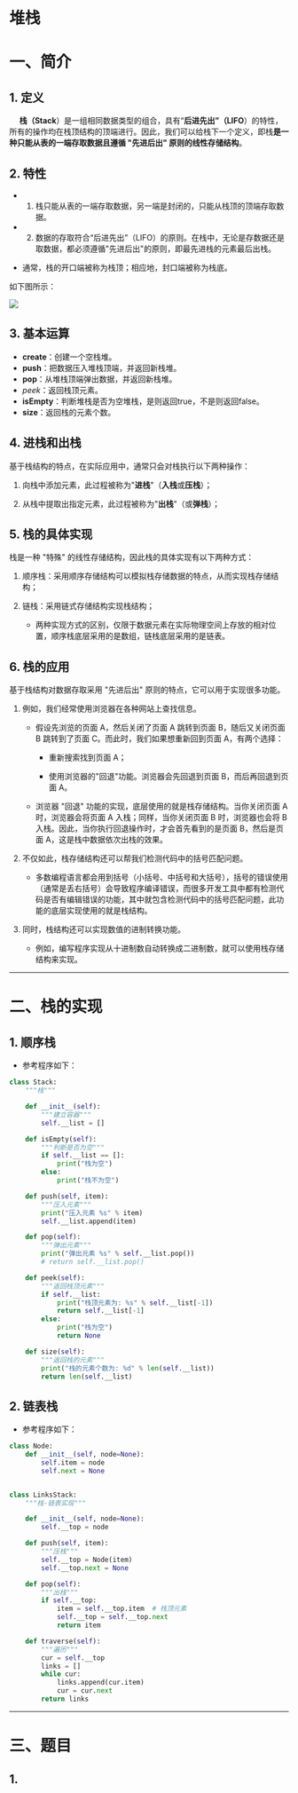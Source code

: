 # 堆栈
# 一、简介
## 1. 定义
&#8195; **栈（Stack**）是一组相同数据类型的组合，具有“**后进先出”（LIFO**）的特性，所有的操作均在栈顶结构的顶端进行。因此，我们可以给栈下一个定义，即栈**是一种只能从表的一端存取数据且遵循 "先进后出" 原则的线性存储结构**。

## 2. 特性
* 1. 栈只能从表的一端存取数据，另一端是封闭的，只能从栈顶的顶端存取数据。

* 2. 数据的存取符合“后进先出”（LIFO）的原则。在栈中，无论是存数据还是取数据，都必须遵循"先进后出"的原则，即最先进栈的元素最后出栈。

* 通常，栈的开口端被称为栈顶；相应地，封口端被称为栈底。

如下图所示：

![](https://upload-images.jianshu.io/upload_images/16911112-3a72decf1e117ac9.png?imageMogr2/auto-orient/strip%7CimageView2/2/w/1240)

## 3. 基本运算
* **create**：创建一个空栈堆。
* **push**：把数据压入堆栈顶端，并返回新栈堆。
* **pop**：从堆栈顶端弹出数据，并返回新栈堆。
* *peek*：返回栈顶元素。
* **isEmpty**：判断堆栈是否为空堆栈，是则返回true，不是则返回false。
* **size**：返回栈的元素个数。

## 4. 进栈和出栈
基于栈结构的特点，在实际应用中，通常只会对栈执行以下两种操作：
1. 向栈中添加元素，此过程被称为"**进栈**"（**入栈**或**压栈**）；

2. 从栈中提取出指定元素，此过程被称为"**出栈**"（或**弹栈**）；

## 5. 栈的具体实现
栈是一种 "特殊" 的线性存储结构，因此栈的具体实现有以下两种方式：

1. 顺序栈：采用顺序存储结构可以模拟栈存储数据的特点，从而实现栈存储结构；

2. 链栈：采用链式存储结构实现栈结构；
    * 两种实现方式的区别，仅限于数据元素在实际物理空间上存放的相对位置，顺序栈底层采用的是数组，链栈底层采用的是链表。

## 6. 栈的应用
基于栈结构对数据存取采用 "先进后出" 原则的特点，它可以用于实现很多功能。

1. 例如，我们经常使用浏览器在各种网站上查找信息。
    * 假设先浏览的页面 A，然后关闭了页面 A 跳转到页面 B，随后又关闭页面 B 跳转到了页面 C。而此时，我们如果想重新回到页面 A，有两个选择：

        * 重新搜索找到页面 A；

        * 使用浏览器的"回退"功能。浏览器会先回退到页面 B，而后再回退到页面 A。<br>
 
    * 浏览器 "回退" 功能的实现，底层使用的就是栈存储结构。当你关闭页面 A 时，浏览器会将页面 A 入栈；同样，当你关闭页面 B 时，浏览器也会将 B入栈。因此，当你执行回退操作时，才会首先看到的是页面 B，然后是页面 A，这是栈中数据依次出栈的效果。

2. 不仅如此，栈存储结构还可以帮我们检测代码中的括号匹配问题。
    * 多数编程语言都会用到括号（小括号、中括号和大括号），括号的错误使用（通常是丢右括号）会导致程序编译错误，而很多开发工具中都有检测代码是否有编辑错误的功能，其中就包含检测代码中的括号匹配问题，此功能的底层实现使用的就是栈结构。

3. 同时，栈结构还可以实现数值的进制转换功能。
    * 例如，编写程序实现从十进制数自动转换成二进制数，就可以使用栈存储结构来实现。

---

# 二、栈的实现
## 1. 顺序栈

* 参考程序如下：

```python
class Stack:
    """栈"""

    def __init__(self):
        """建立容器"""
        self.__list = []

    def isEmpty(self):
        """判断是否为空"""
        if self.__list == []:
            print("栈为空")
        else:
            print("栈不为空")

    def push(self, item):
        """压入元素"""
        print("压入元素 %s" % item)
        self.__list.append(item)

    def pop(self):
        """弹出元素"""
        print("弹出元素 %s" % self.__list.pop())
        # return self.__list.pop()

    def peek(self):
        """返回栈顶元素"""
        if self.__list:
            print("栈顶元素为: %s" % self.__list[-1])
            return self.__list[-1]
        else:
            print("栈为空")
            return None

    def size(self):
        """返回栈的元素"""
        print("栈的元素个数为: %d" % len(self.__list))
        return len(self.__list)

```

## 2. 链表栈
* 参考程序如下：

```python
class Node:
    def __init__(self, node=None):
        self.item = node
        self.next = None


class LinksStack:
    """栈-链表实现"""

    def __init__(self, node=None):
        self.__top = node

    def push(self, item):
        """压栈"""
        self.__top = Node(item)
        self.__top.next = None

    def pop(self):
        """出栈"""
        if self.__top:
            item = self.__top.item  # 栈顶元素
            self.__top = self.__top.next
            return item

    def traverse(self):
        """遍历"""
        cur = self.__top
        links = []
        while cur:
            links.append(cur.item)
            cur = cur.next
        return links

```

---

# 三、题目
## 1. 

